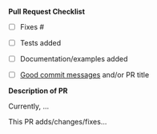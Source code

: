 <!-- Thank you for submitting a PR to Hera! 🚀 -->

**Pull Request Checklist**
- [ ] Fixes #<!--issue number goes here-->
- [ ] Tests added
- [ ] Documentation/examples added
- [ ] [Good commit messages](https://cbea.ms/git-commit/) and/or PR title


**Description of PR**
<!-- If not linked to an issue, please describe your changes here -->

Currently, ...

This PR adds/changes/fixes...

<!-- Piece of cake! ✨🍰✨ -->